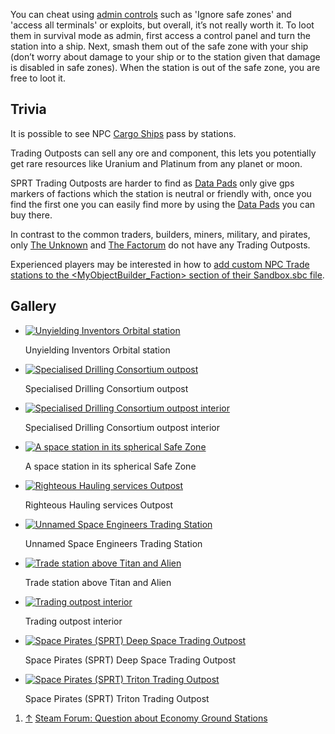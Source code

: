 You can cheat using [admin controls](https://spaceengineers.wiki.gg/wiki/Admin_Screen "Admin Screen") such as 'Ignore safe zones' and 'access all terminals' or exploits, but overall, it’s not really worth it. To loot them in survival mode as admin, first access a control panel and turn the station into a ship. Next, smash them out of the safe zone with your ship (don’t worry about damage to your ship or to the station given that damage is disabled in safe zones). When the station is out of the safe zone, you are free to loot it.

## Trivia

It is possible to see NPC [Cargo Ships](https://spaceengineers.wiki.gg/wiki/Cargo_Ships "Cargo Ships") pass by stations.

Trading Outposts can sell any ore and component, this lets you potentially get rare resources like Uranium and Platinum from any planet or moon.

SPRT Trading Outposts are harder to find as [Data Pads](https://spaceengineers.wiki.gg/wiki/Data_Pads "Data Pads") only give gps markers of factions which the station is neutral or friendly with, once you find the first one you can easily find more by using the [Data Pads](https://spaceengineers.wiki.gg/wiki/Data_Pads "Data Pads") you can buy there.

In contrast to the common traders, builders, miners, military, and pirates, only [The Unknown](https://spaceengineers.wiki.gg/wiki/The_Unknown "The Unknown") and [The Factorum](https://spaceengineers.wiki.gg/wiki/The_Factorum "The Factorum") do not have any Trading Outposts.

Experienced players may be interested in how to [add custom NPC Trade stations to the <MyObjectBuilder\_Faction> section of their Sandbox.sbc file](https://docs.google.com/document/d/1dr8JBHEG40aoj7NNM_dN7cZQnEHUuU7TIXNf-paKPI4/edit).

## Gallery

*   [![Unyielding Inventors Orbital station](https://spaceengineers.wiki.gg/images/thumb/f/fb/Unyielding_Inventors_Orbital_station.png/99px-Unyielding_Inventors_Orbital_station.png?fd1d29)](https://spaceengineers.wiki.gg/wiki/File:Unyielding_Inventors_Orbital_station.png "Unyielding Inventors Orbital station")
    
    Unyielding Inventors Orbital station
    
*   [![Specialised Drilling Consortium outpost](https://spaceengineers.wiki.gg/images/thumb/e/e5/Specialised_Drilling_Consortium_outpost.png/120px-Specialised_Drilling_Consortium_outpost.png?e12f87)](https://spaceengineers.wiki.gg/wiki/File:Specialised_Drilling_Consortium_outpost.png "Specialised Drilling Consortium outpost")
    
    Specialised Drilling Consortium outpost
    
*   [![Specialised Drilling Consortium outpost interior](https://spaceengineers.wiki.gg/images/thumb/3/37/Specialised_Drilling_Consortium_outpost_interior.png/120px-Specialised_Drilling_Consortium_outpost_interior.png?e3b140)](https://spaceengineers.wiki.gg/wiki/File:Specialised_Drilling_Consortium_outpost_interior.png "Specialised Drilling Consortium outpost interior")
    
    Specialised Drilling Consortium outpost interior
    
*   [![A space station in its spherical Safe Zone](https://spaceengineers.wiki.gg/images/thumb/e/ee/Safe_zone.png/120px-Safe_zone.png?851121)](https://spaceengineers.wiki.gg/wiki/File:Safe_zone.png "A space station in its spherical Safe Zone")
    
    A space station in its spherical Safe Zone
    
*   [![Righteous Hauling services Outpost](https://spaceengineers.wiki.gg/images/thumb/f/fb/Image_%2813%29.png/120px-Image_%2813%29.png?e5a141)](https://spaceengineers.wiki.gg/wiki/File:Image_\(13\).png "Righteous Hauling services Outpost")
    
    Righteous Hauling services Outpost
    
*   [![Unnamed Space Engineers Trading Station](https://spaceengineers.wiki.gg/images/thumb/b/bc/2020-06-20-22-07-07-298.png/120px-2020-06-20-22-07-07-298.png?6c8ee2)](https://spaceengineers.wiki.gg/wiki/File:2020-06-20-22-07-07-298.png "Unnamed Space Engineers Trading Station")
    
    Unnamed Space Engineers Trading Station
    
*   [![Trade station above Titan and Alien](https://spaceengineers.wiki.gg/images/thumb/b/bf/Trade_station_in_orbit.png/120px-Trade_station_in_orbit.png?4ac235)](https://spaceengineers.wiki.gg/wiki/File:Trade_station_in_orbit.png "Trade station above Titan and Alien")
    
    Trade station above Titan and Alien
    
*   [![Trading outpost interior](https://spaceengineers.wiki.gg/images/thumb/4/49/NPC_trade_station_interior.png/120px-NPC_trade_station_interior.png?dd6e01)](https://spaceengineers.wiki.gg/wiki/File:NPC_trade_station_interior.png "Trading outpost interior")
    
    Trading outpost interior
    
*   [![Space Pirates (SPRT) Deep Space Trading Outpost](https://spaceengineers.wiki.gg/images/thumb/9/91/Space_Pirates_SPRT_Deep_Space_Trading_Outpost_20241126011420_1.jpg/120px-Space_Pirates_SPRT_Deep_Space_Trading_Outpost_20241126011420_1.jpg?51bb2f)](https://spaceengineers.wiki.gg/wiki/File:Space_Pirates_SPRT_Deep_Space_Trading_Outpost_20241126011420_1.jpg "Space Pirates (SPRT) Deep Space Trading Outpost")
    
    Space Pirates (SPRT) Deep Space Trading Outpost
    
*   [![Space Pirates (SPRT) Triton Trading Outpost](https://spaceengineers.wiki.gg/images/thumb/5/50/Space_Pirates_SPRT_Triton_Trading_Outpost_20241126012151_1.jpg/120px-Space_Pirates_SPRT_Triton_Trading_Outpost_20241126012151_1.jpg?c7cf1c)](https://spaceengineers.wiki.gg/wiki/File:Space_Pirates_SPRT_Triton_Trading_Outpost_20241126012151_1.jpg "Space Pirates (SPRT) Triton Trading Outpost")
    
    Space Pirates (SPRT) Triton Trading Outpost
    

1.  [↑](#cite_ref-1 "Jump up") [Steam Forum: Question about Economy Ground Stations](https://steamcommunity.com/app/244850/discussions/0/3781372783228654639/?ctp=2)